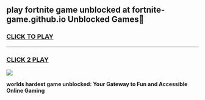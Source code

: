 
## play fortnite game unblocked at fortnite-game.github.io Unblocked Games👋
<h3>
<a href="https://premium.freeplayer.one?title=play_fortnite_game_unblocked_at_fortnite-game.github.io&ref=16F">CLICK TO PLAY</a></h3>
<hr>

<h3>
<a href="https://premium.freeplayer.one?title=play_fortnite_game_unblocked_at_fortnite-game.github.io&ref=16F">CLICK 2 PLAY</a>
  
</h3>

<a href="https://premium.freeplayer.one?title=play_fortnite_game_unblocked_at_fortnite-game.github.io&ref=16F/"><img src="https://clearcache.store/games.png"></a>


**worlds hardest game unblocked: Your Gateway to Fun and Accessible Online Gaming**
